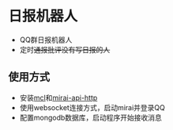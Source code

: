 # 日报机器人

- QQ群日报机器人
- 定时~~通报批评没有写日报的人~~

## 使用方式

- 安装[mcl](https://github.com/iTXTech/mirai-console-loader)和[mirai-api-http](https://github.com/project-mirai/mirai-api-http)
- 使用websocket连接方式，启动mirai并登录QQ
- 配置mongodb数据库，启动程序开始接收消息

